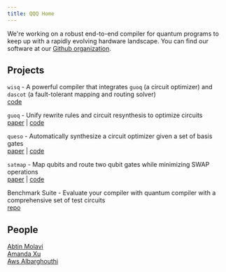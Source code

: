 ```yaml
---
title: QQQ Home
---
```


We're working on a robust end-to-end compiler for quantum programs to keep up with a 
rapidly evolving hardware landscape. You can find our software at our [Github organization](https://github.com/qqq-wisc/).

## Projects
``wisq`` - A powerful compiler that integrates ``guoq`` (a circuit optimizer) and ``dascot`` (a fault-tolerant mapping and routing solver) \
[code](https://github.com/qqq-wisc/wisq)

``guoq`` - Unify rewrite rules and circuit resynthesis to optimize circuits \
[paper](files/asplos25.pdf)  |  [code](https://github.com/qqq-wisc/guoq)

``queso`` - Automatically synthesize a circuit optimizer given a set of basis gates \
[paper](files/pldi23.pdf)  |  [code](https://github.com/qqq-wisc/queso)

``satmap`` - Map qubits and route two qubit gates while minimizing SWAP operations \
[paper](files/micro22.pdf)  |  [code](https://github.com/qqq-wisc/satmap)

Benchmark Suite - Evaluate your compiler with quantum compiler with a comprehensive set of test circuits \
[repo](https://github.com/qqq-wisc/quantum-compiler-benchmark-circuits)


## People

[Abtin Molavi](https://pages.cs.wisc.edu/~amolavi/)\
[Amanda Xu](https://amandashoe.github.io/)\
[Aws Albarghouthi](https://pages.cs.wisc.edu/~aws/)

